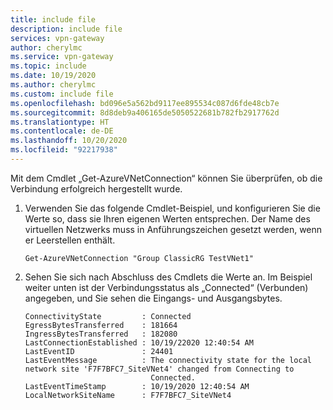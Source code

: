 ```yaml
---
title: include file
description: include file
services: vpn-gateway
author: cherylmc
ms.service: vpn-gateway
ms.topic: include
ms.date: 10/19/2020
ms.author: cherylmc
ms.custom: include file
ms.openlocfilehash: bd096e5a562bd9117ee895534c087d6fde48cb7e
ms.sourcegitcommit: 8d8deb9a406165de5050522681b782fb2917762d
ms.translationtype: HT
ms.contentlocale: de-DE
ms.lasthandoff: 10/20/2020
ms.locfileid: "92217938"
---
```

Mit dem Cmdlet „Get-AzureVNetConnection“ können Sie überprüfen, ob die Verbindung erfolgreich hergestellt wurde.

1. Verwenden Sie das folgende Cmdlet-Beispiel, und konfigurieren Sie die Werte so, dass sie Ihren eigenen Werten entsprechen. Der Name des virtuellen Netzwerks muss in Anführungszeichen gesetzt werden, wenn er Leerstellen enthält.

   ```azurepowershell
   Get-AzureVNetConnection "Group ClassicRG TestVNet1"
   ```
2. Sehen Sie sich nach Abschluss des Cmdlets die Werte an. Im Beispiel weiter unten ist der Verbindungsstatus als „Connected“ (Verbunden) angegeben, und Sie sehen die Eingangs- und Ausgangsbytes.

   ```output
   ConnectivityState         : Connected
   EgressBytesTransferred    : 181664
   IngressBytesTransferred   : 182080
   LastConnectionEstablished : 10/19/22020 12:40:54 AM
   LastEventID               : 24401
   LastEventMessage          : The connectivity state for the local network site 'F7F7BFC7_SiteVNet4' changed from Connecting to
                               Connected.
   LastEventTimeStamp        : 10/19/2020 12:40:54 AM
   LocalNetworkSiteName      : F7F7BFC7_SiteVNet4
   ```
